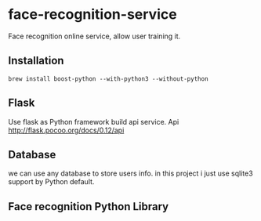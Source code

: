 # face-recognition-service
Face recognition online service, allow user training it.

## Installation 

```
brew install boost-python --with-python3 --without-python
```

## Flask 

Use flask as Python framework build api service. Api http://flask.pocoo.org/docs/0.12/api

## Database
we can use any database to store users info. in this project i just use sqlite3 support by Python default.
## Face recognition Python Library




